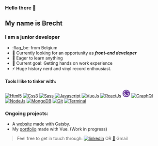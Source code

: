 ### Hello there :wave:  
## My name is __Brecht__  

### I am a junior developer
- :flag_be: from Belgium 
- :flashlight: Currently looking for an opportunity as ***front-end developer***
- :school_satchel: Eager to learn anything
- :goal_net: Current goal: Getting hands on work experience 
- :zap: Huge history nerd and vinyl record enthousiast. 

#### Tools I like to tinker with:  

[<img alt="Html5" width="26px" src="https://cdn.iconscout.com/icon/free/png-64/html5-19-722707.png">]()
[<img alt="Css3" width="26px" src="https://cdn.iconscout.com/icon/free/png-64/css-131-722685.png">]()
[<img alt="Sass" width="26px" src="https://cdn.iconscout.com/icon/free/png-64/sass-226054.png">]()
[<img alt="Javascript" width="26px" src="https://cdn.iconscout.com/icon/free/png-64/javascript-1-225993.png">]()
[<img alt="VueJs" width="26px" src="https://cdn.iconscout.com/icon/free/png-512/vue-282497.png">]()
[<img alt="ReactJs" width="26px" src="https://cdn.iconscout.com/icon/free/png-64/react-3-1175109.png">]()
[<img alt="GatsbyJs" width="26px" src="https://raw.githubusercontent.com/github/explore/e94815998e4e0713912fed477a1f346ec04c3da2/topics/gatsby/gatsby.png">]()
[<img alt="GraphQl" width="26px" src="https://upload.wikimedia.org/wikipedia/commons/thumb/1/17/GraphQL_Logo.svg/1200px-GraphQL_Logo.svg.png">]()
[<img alt="NodeJs" width="26px" src="https://www.mica.nl/wp-content/uploads/2020/01/Nodejs-Logo.png">]()
[<img alt="MongoDB" width="26px" src="https://cdn.iconscout.com/icon/free/png-64/mongodb-226029.png">]()
[<img alt="Git" width="26px" src="https://cdn.iconscout.com/icon/free/png-64/git-16-1175195.png">]()
[<img alt="Terminal" width="26px" src="https://cdn.iconscout.com/icon/premium/png-64-thumb/terminal-2229455-1858303.png">]()

### Ongoing projects:  
- A [website](https://epic-galileo-8a7f26.netlify.app/) made with Gatsby. 
- My [portfolio](https://practical-kilby-b52482.netlify.app/) made with Vue. (Work in progress)

> Feel free to get in touch through: 
[<img alt="linkedin" width="20px" src="https://camo.githubusercontent.com/b65faae8871ebbdb99790f2644ea7f3c89800b0c/68747470733a2f2f63646e2e6a7364656c6976722e6e65742f6e706d2f73696d706c652d69636f6e734076332f69636f6e732f6c696e6b6564696e2e737667">](https://www.linkedin.com/in/brecht-nulens/) OR 
[:email:](mailto:brechtnulens@gmail.com) Gmail
